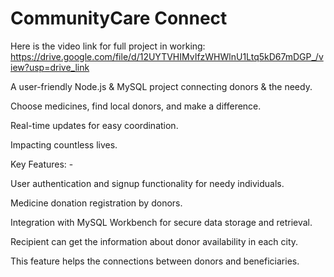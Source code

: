 # CommunityCare Connect
Here is the video link for full project in working: https://drive.google.com/file/d/12UYTVHIMvIfzWHWlnU1Ltq5kD67mDGP_/view?usp=drive_link

A user-friendly Node.js & MySQL project connecting donors & the needy. 

Choose medicines, find local donors, and make a difference. 

Real-time updates for easy coordination. 

Impacting countless lives.

Key Features: - 

User authentication and signup functionality for needy individuals. 

Medicine donation registration by donors.

Integration with MySQL Workbench for secure data storage and retrieval. 

Recipient can get the information about donor availability in each city.

This feature helps the connections between donors and beneficiaries.
